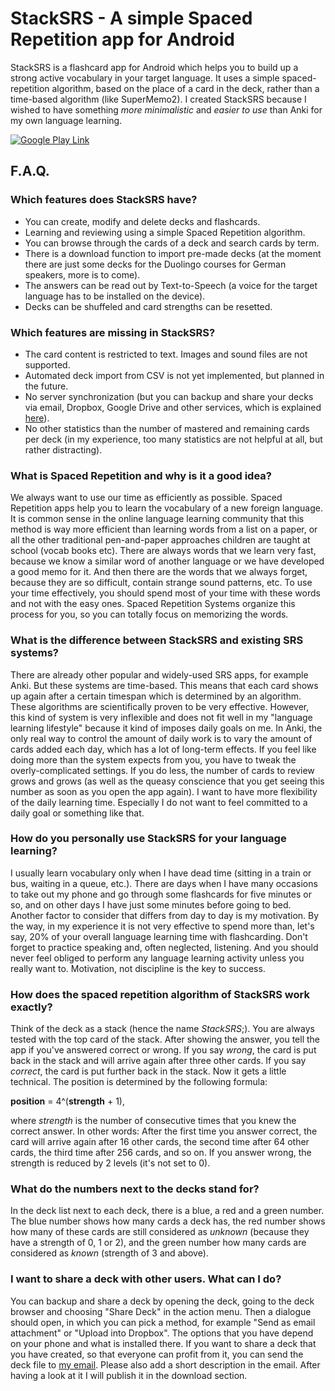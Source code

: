 # StackSRS - A simple Spaced Repetition app for Android
StackSRS is a flashcard app for Android which helps you to build up a strong active vocabulary in your target language. It uses a simple spaced-repetition algorithm, based on the place of a card in the deck, rather than a time-based algorithm (like SuperMemo2). I created StackSRS because I wished to have something *more minimalistic* and *easier to use* than Anki for my own language learning.

[![Google Play Link](https://play.google.com/intl/en_us/badges/images/badge_new.png)](https://play.google.com/store/apps/details?id=de.melvil.stacksrs)

## F.A.Q.

### Which features does StackSRS have?
* You can create, modify and delete decks and flashcards.
* Learning and reviewing using a simple Spaced Repetition algorithm.
* You can browse through the cards of a deck and search cards by term.
* There is a download function to import pre-made decks (at the moment there are just some decks for the Duolingo courses for German speakers, more is to come).
* The answers can be read out by Text-to-Speech (a voice for the target language has to be installed on the device).
* Decks can be shuffeled and card strengths can be resetted.

### Which features are missing in StackSRS?

* The card content is restricted to text. Images and sound files are not supported.
* Automated deck import from CSV is not yet implemented, but planned in the future. 
* No server synchronization (but you can backup and share your decks via email, Dropbox, Google Drive and other services, which is explained [here](#i-want-to-share-a-deck-with-other-users-what-can-i-do)). 
* No other statistics than the number of mastered and remaining cards per deck (in my experience, too many statistics are not helpful at all, but rather distracting).

### What is Spaced Repetition and why is it a good idea?
We always want to use our time as efficiently as possible. Spaced Repetition apps help you to learn the vocabulary of a new foreign language. It is common sense in the online language learning community that this method is way more efficient than learning words from a list on a paper, or all the other traditional pen-and-paper approaches children are taught at school (vocab books etc). There are always words that we learn very fast, because we know a similar word of another language or we have developed a good memo for it. And then there are the words that we always forget, because they are so difficult, contain strange sound patterns, etc. To use your time effectively, you should spend most of your time with these words and not with the easy ones. Spaced Repetition Systems organize this process for you, so you can totally focus on memorizing the words.

### What is the difference between StackSRS and existing SRS systems?
There are already other popular and widely-used SRS apps, for example Anki. But these systems are time-based. This means that each card shows up again after a certain timespan which is determined by an algorithm. These algorithms are scientifically proven to be very effective. However, this kind of system is very inflexible and does not fit well in my "language learning lifestyle" because it kind of imposes daily goals on me. In Anki, the only real way to control the amount of daily work is to vary the amount of cards added each day, which has a lot of long-term effects. If you feel like doing more than the system expects from you, you have to tweak the overly-complicated settings. If you do less, the number of cards to review grows and grows (as well as the queasy conscience that you get seeing this number as soon as you open the app again). I want to have more flexibility of the daily learning time. Especially I do not want to feel committed to a daily goal or something like that. 

### How do you personally use StackSRS for your language learning?
I usually learn vocabulary only when I have dead time (sitting in a train or bus, waiting in a queue, etc.). There are days when I have many occasions to take out my phone and go through some flashcards for five minutes or so, and on other days I have just some minutes before going to bed. Another factor to consider that differs from day to day is my motivation. By the way, in my experience it is not very effective to spend more than, let's say, 20% of your overall language learning time with flashcarding. Don't forget to practice speaking and, often neglected, listening. And you should never feel obliged to perform any language learning activity unless you really want to. Motivation, not discipline is the key to success.

### How does the spaced repetition algorithm of StackSRS work exactly?
Think of the deck as a stack (hence the name *StackSRS*;). You are always tested with the top card of the stack. After showing the answer, you tell the app if you've answered correct or wrong. If you say *wrong*, the card is put back in the stack and will arrive again after three other cards. If you say *correct*, the card is put further back in the stack. Now it gets a little technical. The position is determined by the following formula: 

**position** = 4^(**strength** + 1),

where *strength* is the number of consecutive times that you knew the correct answer. In other words: After the first time you answer correct, the card will arrive again after 16 other cards, the second time after 64 other cards, the third time after 256 cards, and so on. If you answer wrong, the strength is reduced by 2 levels (it's not set to 0).

### What do the numbers next to the decks stand for?
In the deck list next to each deck, there is a blue, a red and a green number. The blue number shows how many cards a deck has, the red number shows how many of these cards are still considered as *unknown* (because they have a strength of 0, 1 or 2), and the green number how many cards are considered as *known* (strength of 3 and above).

### I want to share a deck with other users. What can I do?
You can backup and share a deck by opening the deck, going to the deck browser and choosing "Share Deck" in the action menu. Then a dialogue should open, in which you can pick a method, for example "Send as email attachment" or "Upload into Dropbox". The options that you have depend on your phone and what is installed there. If you want to share a deck that you have created, so that everyone can profit from it, you can send the deck file to [my email](mailto:patpp17@web.de). Please also add a short description in the email. After having a look at it I will publish it in the download section.

